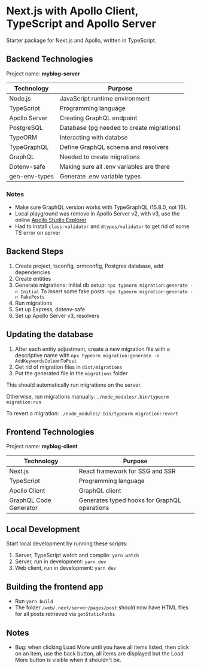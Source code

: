 # Next.js with Apollo Client, TypeScript and Apollo Server

Starter package for Next.js and Apollo, written in TypeScript.

## Backend Technologies

Project name: **myblog-server**

| Technology    | Purpose                                   |
| ------------- | ----------------------------------------- |
| Node.js       | JavaScript runtime environment            |
| TypeScript    | Programming language                      |
| Apollo Server | Creating GraphQL endpoint                 |
| PostgreSQL    | Database (pg needed to create migrations) |
| TypeORM       | Interacting with databse                  |
| TypeGraphQL   | Define GraphQL schema and resolvers       |
| GraphQL       | Needed to create migrations               |
| Dotenv-safe   | Making sure all .env variables are there  |
| gen-env-types | Generate .env variable types              |

### Notes

-   Make sure GraphQL version works with TypeGraphQL (15.8.0, not 16).
-   Local playground was remove in Apollo Server v2, with v3, use the online [Apollo Studio Explorer](https://studio.apollographql.com/sandbox/explorer)
-   Had to install `class-validator` and `@types/validator` to get rid of some TS error on server

## Backend Steps

1. Create project, tsconfig, ormconfig, Postgres database, add dependencies
2. Create entities
3. Generate migrations:
   Initial db setup: `npx typeorm migration:generate -n Initial`
   To insert some fake posts: `npx typeorm migration:generate -n FakePosts`
4. Run migrations
5. Set up Express, dotenv-safe
6. Set up Apollo Server v3, resolvers

## Updating the database

1.  After each entity adjustment, create a new migration file with a descriptive name with `npx typeorm migration:generate -n AddKeywordsColumnToPost`
2.  Get rid of migration files in `dist/migrations`
3.  Put the generated file in the `migrations` folder

This should automatically run migrations on the server.

Otherwise, run migrations manually: `./node_modules/.bin/typeorm migration:run`

To revert a migration: `./node_modules/.bin/typeorm migration:revert`

## Frontend Technologies

Project name: **myblog-client**

| Technology             | Purpose                                      |
| ---------------------- | -------------------------------------------- |
| Next.js                | React framework for SSG and SSR              |
| TypeScript             | Programming language                         |
| Apollo Client          | GraphQL client                               |
| GraphQL Code Generator | Generates typed hooks for GraphQL operations |

## Local Development

Start local development by running these scripts:

1. Server, TypeScript watch and compile: `yarn watch`
2. Server, run in development: `yarn dev`
3. Web client, run in development: `yarn dev`

## Building the frontend app

-   Run `yarn build`
-   The folder `/web/.next/server/pages/post` should now have HTML files for all posts retrieved via `getStaticPaths`

## Notes

-   Bug: when clicking Load More until you have all items listed, then click on an item, use the back button, all items are displayed but the Load More button is visible when it shouldn't be.
